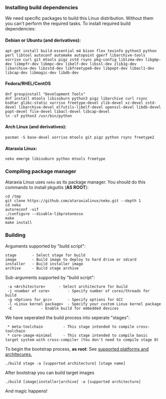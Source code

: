### Installing build dependencies
We need specific packages to build this Linux distribution. Without them you can't perform the required tasks. To install required build dependencies:
#### Debian or Ubuntu (and derivatives):
```
apt-get install build-essential m4 bison flex texinfo python3 python perl libtool autoconf automake autopoint gperf libarchive-tools xorriso curl git mtools pigz zstd rsync pkg-config liblzma-dev libgmp-dev libmpfr-dev libmpc-dev libelf-dev libssl-dev zlib1g-dev libarchive-dev libzstd-dev libfreetype6-dev libpopt-dev libacl1-dev libcap-dev libmagic-dev libdb-dev
```
#### Fedora/RHEL/CentOS
```
dnf groupinstall "Development Tools"
dnf install mtools libisoburn python3 pigz libarchive curl rsync bsdtar glibc-static xorriso freetype-devel zlib-devel xz-devel zstd-devel libarchive-devel elfutils-libelf-devel openssl-devel libdb-devel popt-devel file-devel libacl-devel libcap-devel
ln -sf python3 /usr/bin/python
```
#### Arch Linux (and derivatives):
```
pacman -S base-devel xorriso mtools git pigz python rsync freetype2
```
#### Ataraxia Linux:
```
neko emerge libisoburn python mtools freetype
```

### Compiling package manager
Ataraxia Linux uses `neko` as its package manager. You should do this commands to install pkgutils (**AS ROOT**):
```
cd /tmp
git clone https://github.com/ataraxialinux/neko.git --depth 1
cd neko
autoreconf -vif
./configure --disable-libprotonesso
make
make install
```

### Building
Arguments supported by "build script":
```
stage		- Select stage for build
image		- Build image to deploy to hard drive or sdcard
installer	- Build installer image
archive		- Build stage archive
```
Sub-arguments supported by "build script":
```
 -a <Architecture>		- Select architecture for build
 -j <number of core>		- Specify number of cores/threads for build
 -g <Options for gcc>		- Specify options for GCC
 -l <Linux kernel package>	- Specify your custom Linux kernel package
 -E				- Enable build for embedded devices
```
We have seperated the build process into seperate "stages":
```
 * meta-toolchain         - This stage intended to compile cross-toolchain
 * core-image-minimal     - This stage intended to compile basic target system with cross-compiler (You don't need to compile stage 0)
```
To begin the bootstrap process, **as root**:
See [supported platforms and architecures.](platforms.md)
```
./build stage -a [supported architecture] [stage name]
```
After bootstrap you can build target images
```
./build [image|installer|archive] -a [supported architecture]
```
And magic happens!
